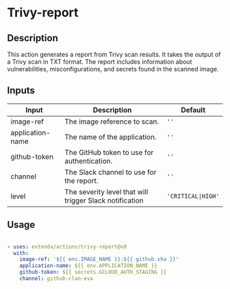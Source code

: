 # Trivy-report

## Description

This action generates a report from Trivy scan results. It takes the output of a Trivy scan in TXT format. The report includes information about vulnerabilities, misconfigurations, and secrets found in the scanned image.

## Inputs

| Input | Description | Default |
|-------|-------------|---------|
| image-ref | The image reference to scan. | `''` |
| application-name | The name of the application. | `''` |
| github-token | The GitHub token to use for authentication. | `''` |
| channel | The Slack channel to use for the report. | `''` |
| level | The severity level that will trigger Slack notification | `'CRITICAL\|HIGH'` |


## Usage

```yaml

- uses: extenda/actions/trivy-report@v0
  with:
    image-ref: '${{ env.IMAGE_NAME }}:${{ github.sha }}'
    application-name: ${{ env.APPLICATION_NAME }}
    github-token: ${{ secrets.GCLOUD_AUTH_STAGING }}
    channel: github-clan-eva

```
